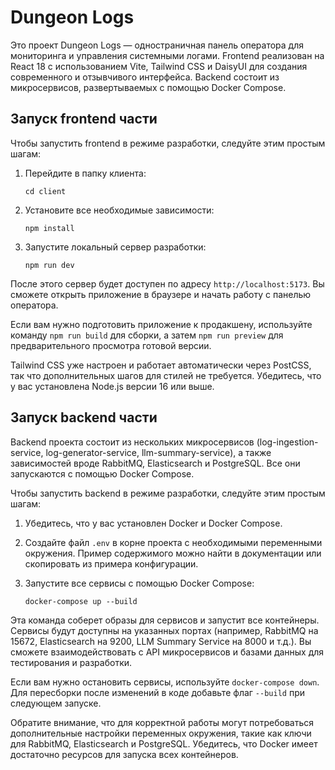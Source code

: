 # Dungeon Logs

Это проект Dungeon Logs — одностраничная панель оператора для мониторинга и управления системными логами. Frontend реализован на React 18 с использованием Vite, Tailwind CSS и DaisyUI для создания современного и отзывчивого интерфейса. Backend состоит из микросервисов, развертываемых с помощью Docker Compose.

## Запуск frontend части

Чтобы запустить frontend в режиме разработки, следуйте этим простым шагам:

1. Перейдите в папку клиента:
   ```
   cd client
   ```

2. Установите все необходимые зависимости:
   ```
   npm install
   ```

3. Запустите локальный сервер разработки:
   ```
   npm run dev
   ```

После этого сервер будет доступен по адресу `http://localhost:5173`. Вы сможете открыть приложение в браузере и начать работу с панелью оператора.

Если вам нужно подготовить приложение к продакшену, используйте команду `npm run build` для сборки, а затем `npm run preview` для предварительного просмотра готовой версии.

Tailwind CSS уже настроен и работает автоматически через PostCSS, так что дополнительных шагов для стилей не требуется. Убедитесь, что у вас установлена Node.js версии 16 или выше.

## Запуск backend части

Backend проекта состоит из нескольких микросервисов (log-ingestion-service, log-generator-service, llm-summary-service), а также зависимостей вроде RabbitMQ, Elasticsearch и PostgreSQL. Все они запускаются с помощью Docker Compose.

Чтобы запустить backend в режиме разработки, следуйте этим простым шагам:

1. Убедитесь, что у вас установлен Docker и Docker Compose.

2. Создайте файл `.env` в корне проекта с необходимыми переменными окружения. Пример содержимого можно найти в документации или скопировать из примера конфигурации.

3. Запустите все сервисы с помощью Docker Compose:
   ```
   docker-compose up --build
   ```

Эта команда соберет образы для сервисов и запустит все контейнеры. Сервисы будут доступны на указанных портах (например, RabbitMQ на 15672, Elasticsearch на 9200, LLM Summary Service на 8000 и т.д.). Вы сможете взаимодействовать с API микросервисов и базами данных для тестирования и разработки.

Если вам нужно остановить сервисы, используйте `docker-compose down`. Для пересборки после изменений в коде добавьте флаг `--build` при следующем запуске.

Обратите внимание, что для корректной работы могут потребоваться дополнительные настройки переменных окружения, такие как ключи для RabbitMQ, Elasticsearch и PostgreSQL. Убедитесь, что Docker имеет достаточно ресурсов для запуска всех контейнеров.